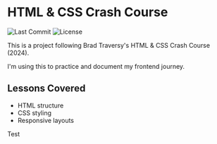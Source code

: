 # HTML & CSS Crash Course

![Last Commit](https://img.shields.io/github/last-commit/mjaaaa24/git-htmlcss-course)
![License](https://img.shields.io/github/license/mjaaaa24/git-htmlcss-course)

This is a project following Brad Traversy's HTML & CSS Crash Course (2024).  

I'm using this to practice and document my frontend journey.

## Lessons Covered
- HTML structure
- CSS styling
- Responsive layouts

Test
